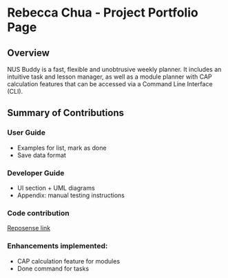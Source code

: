 # Rebecca Chua - Project Portfolio Page

## Overview
NUS Buddy is a fast, flexible and unobtrusive weekly planner. It includes an intuitive task and lesson manager, as well as a module planner with CAP calculation features that can be accessed via a Command Line Interface (CLI).

## Summary of Contributions

### User Guide
* Examples for list, mark as done
* Save data format

### Developer Guide
* UI section + UML diagrams
* Appendix: manual testing instructions

### Code contribution
[Reposense link](https://nus-cs2113-ay2122s1.github.io/tp-dashboard/?search=rebchua39&sort=groupTitle&sortWithin=title&timeframe=commit&mergegroup=&groupSelect=groupByRepos&breakdown=true&checkedFileTypes=docs~functional-code~test-code~other&since=2021-09-25&tabOpen=true&tabType=authorship&tabAuthor=rebchua39&tabRepo=AY2122S1-CS2113T-W11-3%2Ftp%5Bmaster%5D&authorshipIsMergeGroup=false&authorshipFileTypes=docs~functional-code~test-code&authorshipIsBinaryFileTypeChecked=false)

### Enhancements implemented:
* CAP calculation feature for modules
* Done command for tasks

